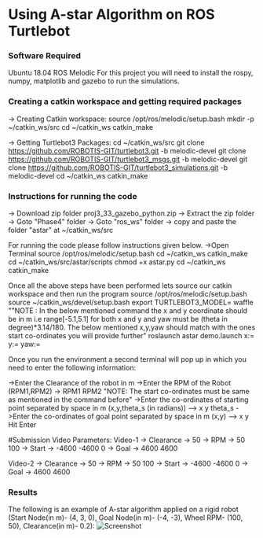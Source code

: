 # Using A-star Algorithm on ROS Turtlebot


### Software Required
Ubuntu 18.04
ROS Melodic
For this project you will need to install the rospy, numpy, matplotlib and gazebo to run the simulations.


### Creating a catkin workspace and getting required packages
-> Creating Catkin workspace:
source /opt/ros/melodic/setup.bash
mkdir -p ~/catkin_ws/src
cd ~/catkin_ws
catkin_make

-> Getting Turtlebot3 Packages:
cd ~/catkin_ws/src
git clone https://github.com/ROBOTIS-GIT/turtlebot3.git -b melodic-devel
git clone https://github.com/ROBOTIS-GIT/turtlebot3_msgs.git -b melodic-devel
git clone https://github.com/ROBOTIS-GIT/turtlebot3_simulations.git -b melodic-devel
cd ~/catkin_ws
catkin_make


### Instructions for running the code

-> Download zip folder proj3_33_gazebo_python.zip
-> Extract the zip folder
-> Goto "Phase4" folder
-> Goto "ros_ws" folder
-> copy and paste the folder "astar" at ~/catkin_ws/src

For running the code please follow instructions given below.
->Open Terminal
source /opt/ros/melodic/setup.bash
cd ~/catkin_ws
catkin_make
cd ~/catkin_ws/src/astar/scripts
chmod +x astar.py
cd ~/catkin_ws
catkin_make

Once all the above steps have been performed lets source our catkin workspace and then run the program
source /opt/ros/melodic/setup.bash
source ~/catkin_ws/devel/setup.bash
export TURTLEBOT3_MODEL= waffle
""NOTE : In the below mentioned command the x and y coordinate should be in m i.e range[-5.1,5.1] for both x and y and yaw must be (theta in degree)*3.14/180. The below mentioned x,y,yaw should match with the ones start co-ordinates you will provide further" 
roslaunch astar demo.launch x:=<start point x-coordinate in m> y:=<start point y-coordinate in m> yaw:=<start angle of robot>


Once you run the environment a second terminal will pop up in which you need to enter the following information:

->Enter the Clearance of the robot in m
->Enter the RPM of the Robot (RPM1,RPM2) -> RPM1 RPM2
"NOTE: The start co-ordinates must be same as mentioned in the command before"
->Enter the co-ordinates of starting point separated by space in m (x,y,theta_s (in radians)) --> x y theta_s
->Enter the co-ordinates of goal point separated by space in m  (x,y) --> x y 
Hit Enter

#Submission Video Parameters:
Video-1
-> Clearance -> 50
-> RPM -> 50 100
-> Start -> -4600 -4600 0
-> Goal -> 4600 4600

Video-2
-> Clearance -> 50
-> RPM -> 50 100
-> Start -> -4600 -4600 0
-> Goal -> 4600 4600

### Results
The following is an example of A-star algorithm applied on a rigid robot (Start Node(in m)- (4, 3, 0), Goal Node(in m)- (-4, -3), Wheel RPM- (100, 50), Clearance(in m)- 0.2):
![Screenshot](output.png)
